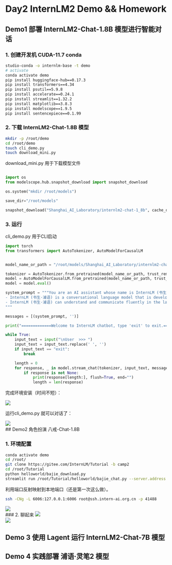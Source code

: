 # Day2 InternLM2 Demo && Homework
## Demo1 部署 InternLM2-Chat-1.8B 模型进行智能对话
### 1. 创建开发机 CUDA-11.7 conda

```bash
studio-conda -o internlm-base -t demo
# activate
conda activate demo
pip install huggingface-hub==0.17.3
pip install transformers==4.34 
pip install psutil==5.9.8
pip install accelerate==0.24.1
pip install streamlit==1.32.2 
pip install matplotlib==3.8.3 
pip install modelscope==1.9.5
pip install sentencepiece==0.1.99
```

### 2. 下载 InternLM2-Chat-1.8B 模型
```bash
mkdir -p /root/demo
cd /root/demo
touch cli_demo.py
touch download_mini.py
```

download_mini.py 用于下载模型文件
```python

import os
from modelscope.hub.snapshot_download import snapshot_download

os.system("mkdir /root/models")

save_dir="/root/models"

snapshot_download("Shanghai_AI_Laboratory/internlm2-chat-1_8b", cache_dir=save_dir, revision='v1.1.0')
```

### 3. 运行
cli_demo.py 用于CLI启动
```python
import torch
from transformers import AutoTokenizer, AutoModelForCausalLM


model_name_or_path = "/root/models/Shanghai_AI_Laboratory/internlm2-chat-1_8b"

tokenizer = AutoTokenizer.from_pretrained(model_name_or_path, trust_remote_code=True, device_map='cuda:0')
model = AutoModelForCausalLM.from_pretrained(model_name_or_path, trust_remote_code=True, torch_dtype=torch.bfloat16, device_map='cuda:0')
model = model.eval()

system_prompt = """You are an AI assistant whose name is InternLM (书生·浦语).
- InternLM (书生·浦语) is a conversational language model that is developed by Shanghai AI Laboratory (上海人工智能实验室). It is designed to be helpful, honest, and harmless.
- InternLM (书生·浦语) can understand and communicate fluently in the language chosen by the user such as English and 中文.
"""

messages = [(system_prompt, '')]

print("=============Welcome to InternLM chatbot, type 'exit' to exit.=============")

while True:
    input_text = input("\nUser  >>> ")
    input_text = input_text.replace(' ', '')
    if input_text == "exit":
        break

    length = 0
    for response, _ in model.stream_chat(tokenizer, input_text, messages):
        if response is not None:
            print(response[length:], flush=True, end="")
            length = len(response)
```

完成环境安装（时间不短）：

<image src="img/env1.8B.png"/>
<br/>

运行cli_demo.py 就可以对话了：

<image src="img/1.8B.png"/>
<br/>
## Demo2 角色扮演 八戒-Chat-1.8B

### 1. 环境配置
```bash
conda activate demo
cd /root/
git clone https://gitee.com/InternLM/Tutorial -b camp2
cd /root/Tutorial
python helloworld/bajie_download.py
streamlit run /root/Tutorial/helloworld/bajie_chat.py --server.address 127.0.0.1 --server.port 6006
```

利用端口反射映射到本地端口（还是第一次这么做）。
```bash
ssh -CNg -L 6006:127.0.0.1:6006 root@ssh.intern-ai.org.cn -p 41488
```

<image src="img/port.jpg"/>
<br/>
### 2. 聊起来
<image src="img/pig.png"/>
<br/>

<image src="img/pig2.png"/>
<br/>

## Demo 3 使用 Lagent 运行 InternLM2-Chat-7B 模型
## Demo 4 实践部署 浦语·灵笔2 模型
